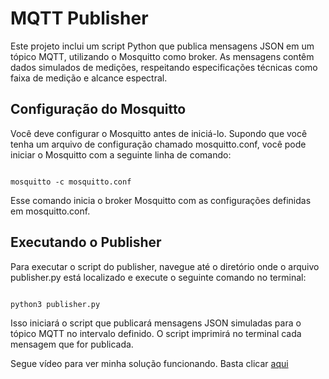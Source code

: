 # MQTT Publisher

Este projeto inclui um script Python que publica mensagens JSON em um tópico MQTT, utilizando o Mosquitto como broker. 
As mensagens contêm dados simulados de medições, respeitando especificações técnicas como faixa de medição e alcance espectral.

## Configuração do Mosquitto
Você deve configurar o Mosquitto antes de iniciá-lo. 
Supondo que você tenha um arquivo de configuração chamado mosquitto.conf, você pode iniciar o Mosquitto com a seguinte linha de comando:
```

mosquitto -c mosquitto.conf

```

Esse comando inicia o broker Mosquitto com as configurações definidas em mosquitto.conf.

## Executando o Publisher

Para executar o script do publisher, navegue até o diretório onde o arquivo publisher.py está localizado e execute o seguinte comando no terminal:
```

python3 publisher.py

```

Isso iniciará o script que publicará mensagens JSON simuladas para o tópico MQTT no intervalo definido. O script imprimirá no terminal cada mensagem que for publicada.

Segue vídeo para ver minha solução funcionando. Basta clicar [aqui](https://youtu.be/RBNywO2PM0E)
